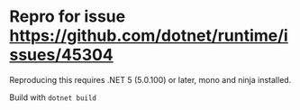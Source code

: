 ﻿# Repro for issue https://github.com/dotnet/runtime/issues/45304

Reproducing this requires .NET 5 (5.0.100) or later, mono and ninja installed.

Build with `dotnet build`